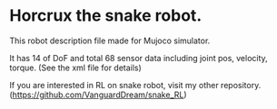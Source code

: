 # Horcrux the snake robot.
This robot description file made for Mujoco simulator.

It has 14 of DoF and total 68 sensor data including joint pos, velocity, torque. (See the xml file for details)

If you are interested in RL on snake robot, visit my other repository. (https://github.com/VanguardDream/snake_RL)


